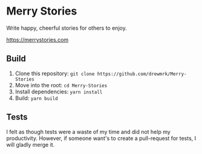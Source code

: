 # Merry Stories

Write happy, cheerful stories for others to enjoy.

https://merrystories.com

## Build

1. Clone this repository: `git clone https://github.com/drewmrk/Merry-Stories`
2. Move into the root: `cd Merry-Stories`
3. Install dependencies: `yarn install`
4. Build: `yarn build`

## Tests

I felt as though tests were a waste of my time and did not help my productivity. However, if someone want's to create a pull-request for tests, I will gladly merge it.
